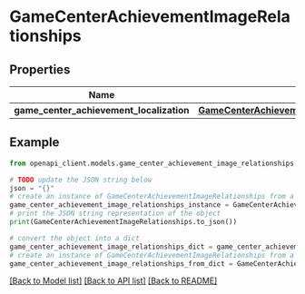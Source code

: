 # GameCenterAchievementImageRelationships


## Properties

Name | Type | Description | Notes
------------ | ------------- | ------------- | -------------
**game_center_achievement_localization** | [**GameCenterAchievementImageRelationshipsGameCenterAchievementLocalization**](GameCenterAchievementImageRelationshipsGameCenterAchievementLocalization.md) |  | [optional] 

## Example

```python
from openapi_client.models.game_center_achievement_image_relationships import GameCenterAchievementImageRelationships

# TODO update the JSON string below
json = "{}"
# create an instance of GameCenterAchievementImageRelationships from a JSON string
game_center_achievement_image_relationships_instance = GameCenterAchievementImageRelationships.from_json(json)
# print the JSON string representation of the object
print(GameCenterAchievementImageRelationships.to_json())

# convert the object into a dict
game_center_achievement_image_relationships_dict = game_center_achievement_image_relationships_instance.to_dict()
# create an instance of GameCenterAchievementImageRelationships from a dict
game_center_achievement_image_relationships_from_dict = GameCenterAchievementImageRelationships.from_dict(game_center_achievement_image_relationships_dict)
```
[[Back to Model list]](../README.md#documentation-for-models) [[Back to API list]](../README.md#documentation-for-api-endpoints) [[Back to README]](../README.md)


